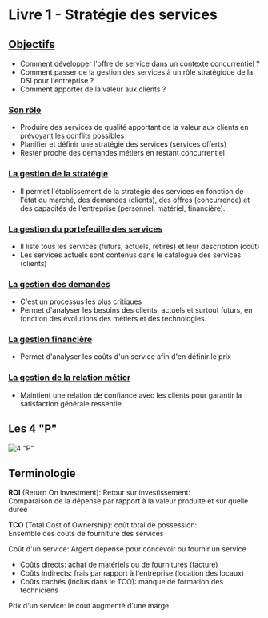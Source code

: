 # Livre 1 - Stratégie des services

## <u>**Objectifs**</u>  

- Comment développer l'offre de service dans un contexte concurrentiel ?  
- Comment passer de la gestion des services à un rôle stratégique de la DSI pour l'entreprise ?  
- Comment apporter de la valeur aux clients ?  

### <u>**Son rôle**</u>  

- Produire des services de qualité apportant de la valeur aux clients en prévoyant les conflits possibles  
- Planifier et définir une stratégie des services (services offerts)  
- Rester proche des demandes métiers en restant concurrentiel  

### <u>**La gestion de la stratégie**</u>  

- Il permet l'établissement de la stratégie des services en fonction de l'état du marché, des demandes (clients), des offres (concurrence) et des capacités de l'entreprise (personnel, matériel, financière).  

### <u>**La gestion du portefeuille des services**</u>  

- Il liste tous les services (futurs, actuels, retirés) et leur description (coût)  
- Les services actuels sont contenus dans le catalogue des services (clients)  

### <u>**La gestion des demandes**</u>  

- C'est un processus les plus critiques  
- Permet d'analyser les besoins des clients, actuels et surtout futurs, en fonction des évolutions des métiers et des technologies.  

### <u>**La gestion financière**</u>  

- Permet d'analyser les coûts d'un service afin d'en définir le prix  

### <u>**La gestion de la relation métier**</u>  

- Maintient une relation de confiance avec les clients pour garantir la satisfaction générale ressentie  

## Les 4 "P"

![4 "P"](../img/4P.png)

## Terminologie

**ROI** (Return On investment): Retour sur investissement:  
Comparaison de la dépense par rapport à la valeur produite et sur quelle durée  

**TCO** (Total Cost of Ownership): coût total de possession:  
Ensemble des coûts de fourniture des services  

Coût d'un service: Argent dépensé pour concevoir ou fournir un service  

- Coûts directs: achat de matériels ou de fournitures (facture)  
- Coûts indirects: frais par rapport à l'entreprise (location des locaux)  
- Coûts cachés (inclus dans le TCO): manque de formation des techniciens  

Prix d'un service: le cout augmenté d'une marge  

